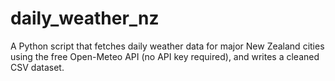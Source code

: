 # daily_weather_nz
A Python script that fetches daily weather data for major New Zealand cities using the free Open-Meteo API (no API key required), and writes a cleaned CSV dataset.
